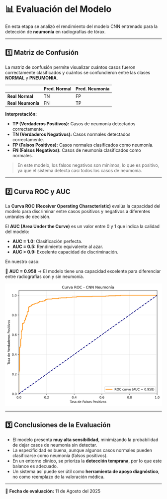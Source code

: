 # 📊 Evaluación del Modelo

En esta etapa se analizó el rendimiento del modelo CNN entrenado para la detección de **neumonía** en radiografías de tórax.

---

## 1️⃣ Matriz de Confusión

La matriz de confusión permite visualizar cuántos casos fueron correctamente clasificados y cuántos se confundieron entre las clases **NORMAL** y **PNEUMONIA**.

|                 | Pred. Normal | Pred. Neumonía |
| --------------- | ------------ | -------------- |
| **Real Normal** | TN           | FP             |
| **Real Neumonía** | FN         | TP             |

**Interpretación:**  
- **TP (Verdaderos Positivos):** Casos de neumonía detectados correctamente.  
- **TN (Verdaderos Negativos):** Casos normales detectados correctamente.  
- **FP (Falsos Positivos):** Casos normales clasificados como neumonía.  
- **FN (Falsos Negativos):** Casos de neumonía clasificados como normales.

> En este modelo, los falsos negativos son mínimos, lo que es positivo, ya que el sistema detecta casi todos los casos de neumonía.

---

## 2️⃣ Curva ROC y AUC

La **Curva ROC (Receiver Operating Characteristic)** evalúa la capacidad del modelo para discriminar entre casos positivos y negativos a diferentes umbrales de decisión.  

El **AUC (Area Under the Curve)** es un valor entre 0 y 1 que indica la calidad del modelo:
- **AUC = 1.0:** Clasificación perfecta.
- **AUC = 0.5:** Rendimiento equivalente al azar.
- **AUC > 0.9:** Excelente capacidad de discriminación.

En nuestro caso:

📌 **AUC = 0.958** → El modelo tiene una capacidad excelente para diferenciar entre radiografías con y sin neumonía.

![Curva ROC](../reports/roc_curve.png)

---

## 3️⃣ Conclusiones de la Evaluación

- El modelo presenta **muy alta sensibilidad**, minimizando la probabilidad de dejar casos de neumonía sin detectar.
- La especificidad es buena, aunque algunos casos normales pueden clasificarse como neumonía (falsos positivos).
- En un entorno clínico, se prioriza la **detección temprana**, por lo que este balance es adecuado.
- Un sistema así puede ser útil como **herramienta de apoyo diagnóstico**, no como reemplazo de la valoración médica.

---

📅 **Fecha de evaluación:** 11 de Agosto del 2025  